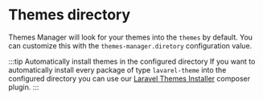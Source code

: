 # Themes directory

Themes Manager will look for your themes into the `themes` by default. You can customize this with the `themes-manager.diretory` configuration value.

:::tip Automatically install themes in the configured directory
If you want to automatically install every package of type `lavarel-theme` into the configured directory you can use our [Laravel Themes Installer](https://github.com/codions/laravel-themes-installer) composer plugin.
:::
